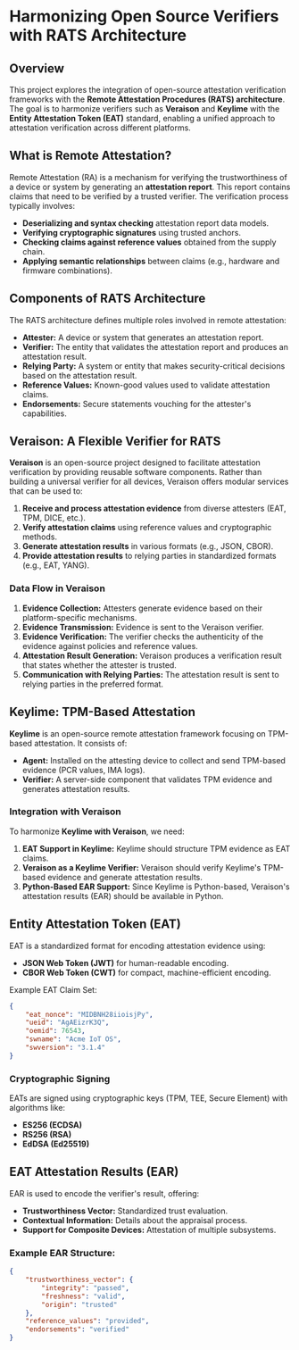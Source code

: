 # Harmonizing Open Source Verifiers with RATS Architecture

## Overview

This project explores the integration of open-source attestation verification frameworks with the **Remote Attestation Procedures (RATS) architecture**. The goal is to harmonize verifiers such as **Veraison** and **Keylime** with the **Entity Attestation Token (EAT)** standard, enabling a unified approach to attestation verification across different platforms.

## What is Remote Attestation?

Remote Attestation (RA) is a mechanism for verifying the trustworthiness of a device or system by generating an **attestation report**. This report contains claims that need to be verified by a trusted verifier. The verification process typically involves:

- **Deserializing and syntax checking** attestation report data models.
- **Verifying cryptographic signatures** using trusted anchors.
- **Checking claims against reference values** obtained from the supply chain.
- **Applying semantic relationships** between claims (e.g., hardware and firmware combinations).

## Components of RATS Architecture

The RATS architecture defines multiple roles involved in remote attestation:

- **Attester:** A device or system that generates an attestation report.
- **Verifier:** The entity that validates the attestation report and produces an attestation result.
- **Relying Party:** A system or entity that makes security-critical decisions based on the attestation result.
- **Reference Values:** Known-good values used to validate attestation claims.
- **Endorsements:** Secure statements vouching for the attester's capabilities.

## Veraison: A Flexible Verifier for RATS

**Veraison** is an open-source project designed to facilitate attestation verification by providing reusable software components. Rather than building a universal verifier for all devices, Veraison offers modular services that can be used to:

1. **Receive and process attestation evidence** from diverse attesters (EAT, TPM, DICE, etc.).
2. **Verify attestation claims** using reference values and cryptographic methods.
3. **Generate attestation results** in various formats (e.g., JSON, CBOR).
4. **Provide attestation results** to relying parties in standardized formats (e.g., EAT, YANG).

### Data Flow in Veraison

1. **Evidence Collection:** Attesters generate evidence based on their platform-specific mechanisms.
2. **Evidence Transmission:** Evidence is sent to the Veraison verifier.
3. **Evidence Verification:** The verifier checks the authenticity of the evidence against policies and reference values.
4. **Attestation Result Generation:** Veraison produces a verification result that states whether the attester is trusted.
5. **Communication with Relying Parties:** The attestation result is sent to relying parties in the preferred format.

## Keylime: TPM-Based Attestation

**Keylime** is an open-source remote attestation framework focusing on TPM-based attestation. It consists of:

- **Agent:** Installed on the attesting device to collect and send TPM-based evidence (PCR values, IMA logs).
- **Verifier:** A server-side component that validates TPM evidence and generates attestation results.

### Integration with Veraison

To harmonize **Keylime with Veraison**, we need:

1. **EAT Support in Keylime:** Keylime should structure TPM evidence as EAT claims.
2. **Veraison as a Keylime Verifier:** Veraison should verify Keylime's TPM-based evidence and generate attestation results.
3. **Python-Based EAR Support:** Since Keylime is Python-based, Veraison's attestation results (EAR) should be available in Python.

## Entity Attestation Token (EAT)

EAT is a standardized format for encoding attestation evidence using:

- **JSON Web Token (JWT)** for human-readable encoding.
- **CBOR Web Token (CWT)** for compact, machine-efficient encoding.

Example EAT Claim Set:

```json
{
    "eat_nonce": "MIDBNH28iioisjPy",
    "ueid": "AgAEizrK3Q",
    "oemid": 76543,
    "swname": "Acme IoT OS",
    "swversion": "3.1.4"
}
```

### Cryptographic Signing

EATs are signed using cryptographic keys (TPM, TEE, Secure Element) with algorithms like:

- **ES256 (ECDSA)**
- **RS256 (RSA)**
- **EdDSA (Ed25519)**

## EAT Attestation Results (EAR)

EAR is used to encode the verifier's result, offering:

- **Trustworthiness Vector:** Standardized trust evaluation.
- **Contextual Information:** Details about the appraisal process.
- **Support for Composite Devices:** Attestation of multiple subsystems.

### Example EAR Structure:

```json
{
    "trustworthiness_vector": {
        "integrity": "passed",
        "freshness": "valid",
        "origin": "trusted"
    },
    "reference_values": "provided",
    "endorsements": "verified"
}
```
